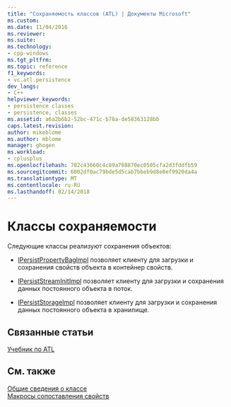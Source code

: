 ```yaml
---
title: "Сохраняемость классов (ATL) | Документы Microsoft"
ms.custom: 
ms.date: 11/04/2016
ms.reviewer: 
ms.suite: 
ms.technology:
- cpp-windows
ms.tgt_pltfrm: 
ms.topic: reference
f1_keywords:
- vc.atl.persistence
dev_langs:
- C++
helpviewer_keywords:
- persistence classes
- persistence, classes
ms.assetid: a6a2b6b2-52bc-471c-b78a-de58363128bb
caps.latest.revision: 
author: mikeblome
ms.author: mblome
manager: ghogen
ms.workload:
- cplusplus
ms.openlocfilehash: 702c43660c4c89a708870ec0505cfa2d3fddfb59
ms.sourcegitcommit: 6002df0ac79bde5d5cab7bbeb9d8e0ef9920da4a
ms.translationtype: MT
ms.contentlocale: ru-RU
ms.lasthandoff: 02/14/2018
---
```

# <a name="persistence-classes"></a>Классы сохраняемости
Следующие классы реализуют сохранения объектов:  
  
-   [IPersistPropertyBagImpl](../atl/reference/ipersistpropertybagimpl-class.md) позволяет клиенту для загрузки и сохранения свойств объекта в контейнер свойств.  
  
-   [IPersistStreamInitImpl](../atl/reference/ipersiststreaminitimpl-class.md) позволяет клиенту для загрузки и сохранения данных постоянного объекта в поток.  
  
-   [IPersistStorageImpl](../atl/reference/ipersiststorageimpl-class.md) позволяет клиенту для загрузки и сохранения данных постоянного объекта в хранилище.  
  
## <a name="related-articles"></a>Связанные статьи  
 [Учебник по ATL](../atl/active-template-library-atl-tutorial.md)  
  
## <a name="see-also"></a>См. также  
 [Общие сведения о классе](../atl/atl-class-overview.md)   
 [Макросы сопоставления свойств](../atl/reference/property-map-macros.md)

